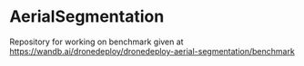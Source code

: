 # AerialSegmentation

Repository for working on benchmark given at https://wandb.ai/dronedeploy/dronedeploy-aerial-segmentation/benchmark